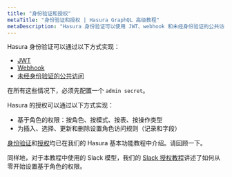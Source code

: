 ```yaml
---
title: "身份验证和授权"
metaTitle: "身份验证和授权 | Hasura GraphQL 高级教程"
metaDescription: "Hasura 身份验证可以使用 JWT、webhook 和未经身份验证的公共访问来实现。Hasura 的授权可使用基于角色的权限来实现。"
---
```


Hasura 身份验证可以通过以下方式实现：

- [JWT](https://hasura.io/docs/latest/graphql/core/auth/authentication/jwt.html)
- [Webhook](https://hasura.io/docs/latest/graphql/core/auth/authentication/webhook.html)
- [未经身份验证的公共访问](https://hasura.io/docs/latest/graphql/core/auth/authentication/unauthenticated-access.html)

在所有这些情况下，必须先配置一个 `admin secret`。

Hasura 的授权可以通过以下方式实现：

- 基于角色的权限：按角色、按模式、按表、按操作类型
- 为插入、选择、更新和删除设置角色访问规则（记录和字段）

[身份验证](https://hasura.io/learn/graphql/hasura/authentication/)和[授权](https://hasura.io/learn/graphql/hasura/authorization/)均已在我们的 Hasura 基本功能教程中介绍。请回顾一下。

同样地，对于本教程中使用的 Slack 模型，我们的 [Slack 授权教程](https://hasura.io/learn/graphql/hasura-auth-slack/introduction/)讲述了如何从零开始设置基于角色的权限。
